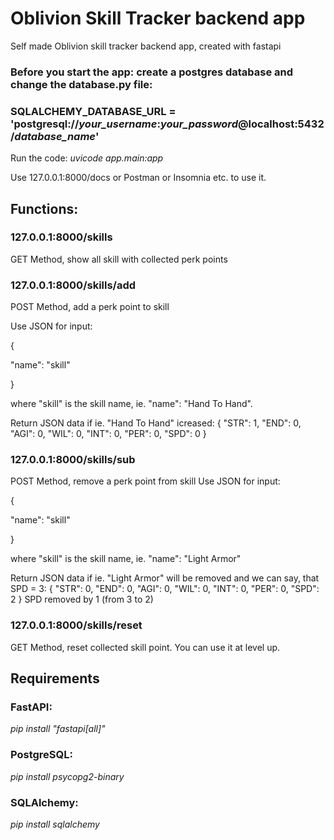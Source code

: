 # Oblivion Skill Tracker backend app
Self made Oblivion skill tracker backend app, created with fastapi

### Before you start the app: create a postgres database and change the database.py file:
### SQLALCHEMY_DATABASE_URL = 'postgresql://*your_username*:*your_password*@localhost:5432/*database_name*'

Run the code: *uvicode app.main:app*

Use 127.0.0.1:8000/docs or Postman or Insomnia etc. to use it.

## Functions:
### 127.0.0.1:8000/skills
GET Method, show all skill with collected perk points

### 127.0.0.1:8000/skills/add
POST Method, add a perk point to skill

Use JSON for input:

{

"name": "skill"

}

where "skill" is the skill name, ie. "name": "Hand To Hand".

Return JSON data if ie. "Hand To Hand" icreased:
{
  "STR": 1,
  "END": 0,
  "AGI": 0,
  "WIL": 0,
  "INT": 0,
  "PER": 0,
  "SPD": 0
}

### 127.0.0.1:8000/skills/sub
POST Method, remove a perk point from skill
Use JSON for input:

{

"name": "skill"

}

 where "skill" is the skill name, ie. "name": "Light Armor"

Return JSON data if ie. "Light Armor" will be removed and we can say, that SPD = 3:
{
  "STR": 0,
  "END": 0,
  "AGI": 0,
  "WIL": 0,
  "INT": 0,
  "PER": 0,
  "SPD": 2
}
SPD removed by 1 (from 3 to 2)

### 127.0.0.1:8000/skills/reset
GET Method, reset collected skill point. You can use it at level up.

## Requirements
### FastAPI:

*pip install "fastapi[all]"*

### PostgreSQL:

*pip install psycopg2-binary*

### SQLAlchemy:

*pip install sqlalchemy*
